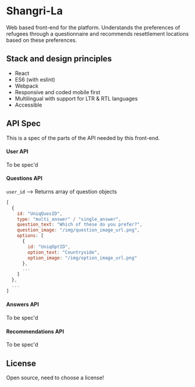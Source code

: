 # Shangri-La
Web based front-end for the platform. Understands the preferences of refugees through a questionnaire and recommends resettlement locations based on these preferences.

## Stack and design principles
- React
- ES6 (with eslint)
- Webpack
- Responsive and coded mobile first
- Multilingual with support for LTR & RTL languages
- Accessible

## API Spec
This is a spec of the parts of the API needed by this front-end.

#### User API
To be spec'd

#### Questions API
`user_id` --> Returns array of question objects

```javascript
[
  {
    id: "UniqQuesID",
    type: "multi_answer" / "single_answer",
    question_text: "Which of these do you prefer?",
    question_image: "/img/question_image_url.png",
    options: [
      {
        id: "UniqOptID",
        option_text: "Countryside",
        option_image: "/img/option_image_url.png"
      },
      ...
    ]
  },
  ...
]
```

#### Answers API
To be spec'd

#### Recommendations API
To be spec'd

## License
Open source, need to choose a license!
